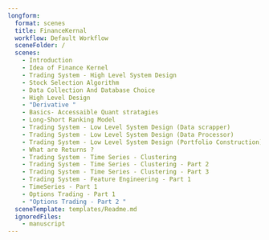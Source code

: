 ```yaml
---
longform:
  format: scenes
  title: FinanceKernal
  workflow: Default Workflow
  sceneFolder: /
  scenes:
    - Introduction
    - Idea of Finance Kernel
    - Trading System - High Level System Design
    - Stock Selection Algorithm
    - Data Collection And Database Choice
    - High Level Design
    - "Derivative "
    - Basics- Accessaible Quant stratagies
    - Long-Short Ranking Model
    - Trading System - Low Level System Design (Data scrapper)
    - Trading System - Low Level System Design (Data Processor)
    - Trading System - Low Level System Design (Portfolio Construction)
    - What are Returns ?
    - Trading System - Time Series - Clustering
    - Trading System - Time Series - Clustering - Part 2
    - Trading System - Time Series - Clustering - Part 3
    - Trading System - Feature Engineering - Part 1
    - TimeSeries - Part 1
    - Options Trading - Part 1
    - "Options Trading - Part 2 "
  sceneTemplate: templates/Readme.md
  ignoredFiles:
    - manuscript
---
```


